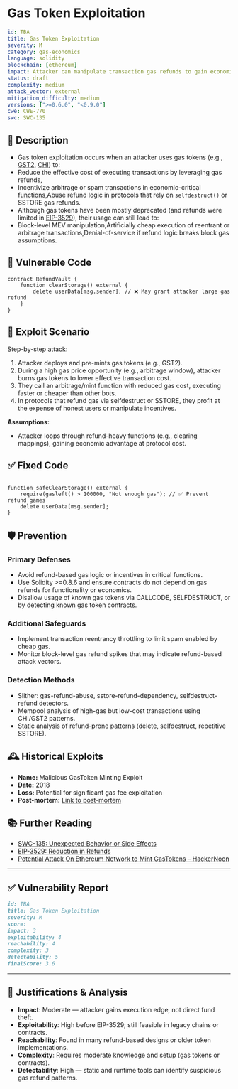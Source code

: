 # Gas Token Exploitation

```YAML
id: TBA
title: Gas Token Exploitation 
severity: M
category: gas-economics
language: solidity
blockchain: [ethereum]
impact: Attacker can manipulate transaction gas refunds to gain economic advantage
status: draft
complexity: medium
attack_vector: external
mitigation_difficulty: medium
versions: [">=0.6.0", "<0.9.0"]
cwe: CWE-770
swc: SWC-135
```

## 📝 Description

- Gas token exploitation occurs when an attacker uses gas tokens (e.g., [GST2](https://gastoken.io), [CHI](https://1inch.io/blog/posts/chi-token/)) to:
- Reduce the effective cost of executing transactions by leveraging gas refunds,
- Incentivize arbitrage or spam transactions in economic-critical functions,Abuse refund logic in protocols that rely on `selfdestruct()` or SSTORE gas refunds.
- Although gas tokens have been mostly deprecated (and refunds were limited in [EIP-3529](https://eips.ethereum.org/EIPS/eip-3529)), their usage can still lead to:
- Block-level MEV manipulation,Artificially cheap execution of reentrant or arbitrage transactions,Denial-of-service if refund logic breaks block gas assumptions.

## 🚨 Vulnerable Code

```solidity
contract RefundVault {
    function clearStorage() external {
        delete userData[msg.sender]; // ❌ May grant attacker large gas refund
    }
}
```

## 🧪 Exploit Scenario

Step-by-step attack:

1. Attacker deploys and pre-mints gas tokens (e.g., GST2).
2. During a high gas price opportunity (e.g., arbitrage window), attacker burns gas tokens to lower effective transaction cost.
3. They call an arbitrage/mint function with reduced gas cost, executing faster or cheaper than other bots.
4. In protocols that refund gas via selfdestruct or SSTORE, they profit at the expense of honest users or manipulate incentives.

**Assumptions:**

- Attacker loops through refund-heavy functions (e.g., clearing mappings), gaining economic advantage at protocol cost.

## ✅ Fixed Code

```solidity

function safeClearStorage() external {
    require(gasleft() > 100000, "Not enough gas"); // ✅ Prevent refund games
    delete userData[msg.sender];
}
```

## 🛡️ Prevention

### Primary Defenses

- Avoid refund-based gas logic or incentives in critical functions.
- Use Solidity >=0.8.6 and ensure contracts do not depend on gas refunds for functionality or economics.
- Disallow usage of known gas tokens via CALLCODE, SELFDESTRUCT, or by detecting known gas token contracts.

### Additional Safeguards

- Implement transaction reentrancy throttling to limit spam enabled by cheap gas.
- Monitor block-level gas refund spikes that may indicate refund-based attack vectors.

### Detection Methods

- Slither: gas-refund-abuse, sstore-refund-dependency, selfdestruct-refund detectors.
- Mempool analysis of high-gas but low-cost transactions using CHI/GST2 patterns.
- Static analysis of refund-prone patterns (delete, selfdestruct, repetitive SSTORE).

## 🕰️ Historical Exploits

- **Name:** Malicious GasToken Minting Exploit 
- **Date:** 2018 
- **Loss:** Potential for significant gas fee exploitation 
- **Post-mortem:** [Link to post-mortem](https://medium.com/level-k/public-disclosure-malicious-gastoken-minting-236b2f8ace38) 

## 📚 Further Reading

- [SWC-135: Unexpected Behavior or Side Effects](https://swcregistry.io/docs/SWC-135) 
- [EIP-3529: Reduction in Refunds](https://eips.ethereum.org/EIPS/eip-3529) 
- [Potential Attack On Ethereum Network to Mint GasTokens – HackerNoon](https://hackernoon.com/potential-attack-on-ethereum-network-to-mint-gastokens-5cf05a7e0303) 

---

## ✅ Vulnerability Report

```markdown
id: TBA
title: Gas Token Exploitation 
severity: M
score:
impact: 3         
exploitability: 4 
reachability: 4   
complexity: 3     
detectability: 5  
finalScore: 3.6

```

---

## 📄 Justifications & Analysis

- **Impact**: Moderate — attacker gains execution edge, not direct fund theft.
- **Exploitability**: High before EIP-3529; still feasible in legacy chains or contracts.
- **Reachability**: Found in many refund-based designs or older token implementations.
- **Complexity**: Requires moderate knowledge and setup (gas tokens or contracts).
- **Detectability**: High — static and runtime tools can identify suspicious gas refund patterns.